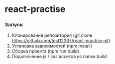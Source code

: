 # react-practise

### Запуск

1. Клонирование репозитория (git clone https://github.com/test12337/react-practise.git)
2. Установка зависимостей (npm install)
3. Сборка проекта (npm run build)
4. Подключение js / css ассетов из папки build

